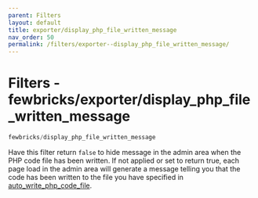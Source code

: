 ```yaml
---
parent: Filters
layout: default
title: exporter/display_php_file_written_message
nav_order: 50
permalink: /filters/exporter--display_php_file_written_message/
---
```


# Filters - fewbricks/exporter/display_php_file_written_message

```php
fewbricks/display_php_file_written_message
```

Have this filter return `false` to hide message in the admin area when the PHP code file has been written. If not
applied or set to return true, each page load in the admin area will generate a message telling you that the code has
been written to the file you have specified in  [auto_write_php_code_file](doc:auto_write_php_code_file).
